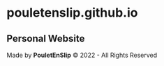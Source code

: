 # pouletenslip.github.io
## Personal Website

Made by **PouletEnSlip** © 2022 - All Rights Reserved

